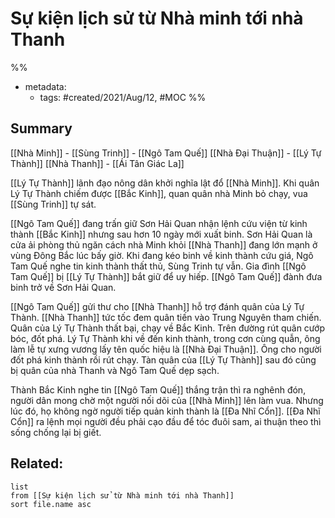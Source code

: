 # Sự kiện lịch sử từ Nhà minh tới nhà Thanh

%% 
- metadata:
	- tags: #created/2021/Aug/12, #MOC 
%%

## Summary
[[Nhà Minh]] - [[Sùng Trinh]] - [[Ngô Tam Quế]]
[[Nhà Đại Thuận]] - [[Lý Tự Thành]]
[[Nhà Thanh]] - [[Ái Tân Giác La]]

[[Lý Tự Thành]] lãnh đạo nông dân khởi nghĩa lật đổ [[Nhà Minh]]. Khi quân Lý Tự Thành chiếm được [[Bắc Kinh]], quan quân nhà Minh bỏ chạy, vua [[Sùng Trinh]] tự sát.

[[Ngô Tam Quế]] đang trấn giữ Sơn Hải Quan nhận lệnh cứu viện từ kinh thành [[Bắc Kinh]] nhưng sau hơn 10 ngày mới xuất binh. Sơn Hải Quan là cửa ải phòng thủ ngăn cách nhà Minh khỏi [[Nhà Thanh]] đang lớn mạnh ở vùng Đông Bắc lúc bấy giờ. Khi đang kéo binh về kinh thành cứu giá, Ngô Tam Quế nghe tin kinh thành thất thủ, Sùng Trinh tự vẫn. Gia đình [[Ngô Tam Quế]] bị [[Lý Tự Thành]] bắt giữ để uy hiếp. [[Ngô Tam Quế]] đành đưa binh trở về Sơn Hải Quan.

[[Ngô Tam Quế]] gửi thư cho [[Nhà Thanh]] hỗ trợ đánh quân của Lý Tự Thành. [[Nhà Thanh]] tức tốc đem quân tiến vào Trung Nguyên tham chiến. Quân của Lý Tự Thành thất bại, chạy về Bắc Kinh. Trên đường rút quân cướp bóc, đốt phá. Lý Tự Thành khi về đến kinh thành, trong cơn cùng quẫn, ông làm lễ tự xưng vương lấy tên quốc hiệu là [[Nhà Đại Thuận]]. Ông cho người đốt phá kinh thành rồi rút chạy. Tàn quân của [[Lý Tự Thành]] sau đó cũng bị quân của nhà Thanh và Ngô Tam Quế dẹp sạch.

Thành Bắc Kinh nghe tin [[Ngô Tam Quế]] thắng trận thì ra nghênh đón, người dân mong chờ một người nối dõi của [[Nhà Minh]] lên làm vua. Nhưng lúc đó, họ không ngờ người tiếp quản kinh thành là [[Đa Nhĩ Cổn]]. [[Đa Nhĩ Cổn]] ra lệnh mọi người đều phải cạo đầu để tóc đuôi sam, ai thuận theo thì sống chống lại bị giết.


## Related:
```dataview
list
from [[Sự kiện lịch sử từ Nhà minh tới nhà Thanh]]
sort file.name asc
```
